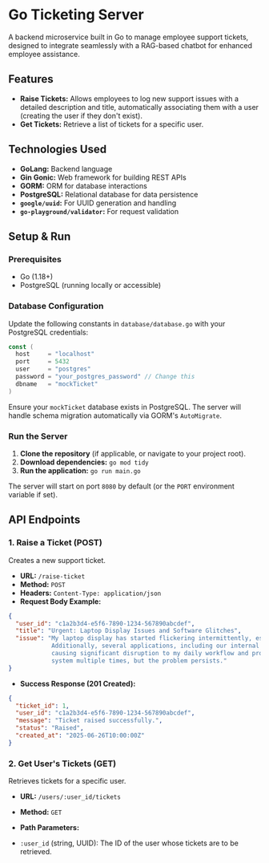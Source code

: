 # Go Ticketing Server

A backend microservice built in Go to manage employee support tickets, designed to integrate seamlessly with a RAG-based chatbot for enhanced employee assistance.

## Features

* **Raise Tickets:** Allows employees to log new support issues with a detailed description and title, automatically associating them with a user (creating the user if they don't exist).
* **Get Tickets:** Retrieve a list of tickets for a specific user.

## Technologies Used

* **GoLang:** Backend language
* **Gin Gonic:** Web framework for building REST APIs
* **GORM:** ORM for database interactions
* **PostgreSQL:** Relational database for data persistence
* **`google/uuid`:** For UUID generation and handling
* **`go-playground/validator`:** For request validation

## Setup & Run

### Prerequisites

* Go (1.18+)
* PostgreSQL (running locally or accessible)

### Database Configuration

Update the following constants in `database/database.go` with your PostgreSQL credentials:

```go
const (
  host     = "localhost"
  port     = 5432
  user     = "postgres"
  password = "your_postgres_password" // Change this
  dbname   = "mockTicket"
)
```

Ensure your `mockTicket` database exists in PostgreSQL. The server will handle schema migration automatically via GORM's `AutoMigrate`.

### Run the Server

1. **Clone the repository** (if applicable, or navigate to your project root).
2. **Download dependencies:** `go mod tidy`
3. **Run the application:** `go run main.go`

The server will start on port `8080` by default (or the `PORT` environment variable if set).

## API Endpoints

### 1. Raise a Ticket (POST)

Creates a new support ticket.

* **URL:** `/raise-ticket`
* **Method:** `POST`
* **Headers:** `Content-Type: application/json`
* **Request Body Example:**

```json
{
  "user_id": "c1a2b3d4-e5f6-7890-1234-567890abcdef",
  "title": "Urgent: Laptop Display Issues and Software Glitches",
  "issue": "My laptop display has started flickering intermittently, especially when moving the screen.
            Additionally, several applications, including our internal CRM software, are crashing unexpectedly,
            causing significant disruption to my daily workflow and productivity. I have tried restarting the
            system multiple times, but the problem persists."
}
```
* **Success Response (201 Created):**

```json
{
  "ticket_id": 1,
  "user_id": "c1a2b3d4-e5f6-7890-1234-567890abcdef",
  "message": "Ticket raised successfully.",
  "status": "Raised",
  "created_at": "2025-06-26T10:00:00Z"
}
```

### 2. Get User's Tickets (GET)

Retrieves tickets for a specific user.

* **URL:** `/users/:user_id/tickets`

* **Method:** `GET`

* **Path Parameters:**

* `:user_id` (string, UUID): The ID of the user whose tickets are to be retrieved.



